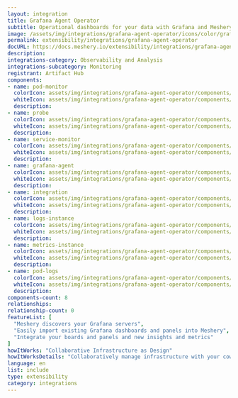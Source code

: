 ```yaml
---
layout: integration
title: Grafana Agent Operator
subtitle: Operational dashboards for your data with Grafana and Meshery
image: /assets/img/integrations/grafana-agent-operator/icons/color/grafana-agent-operator-color.svg
permalink: extensibility/integrations/grafana-agent-operator
docURL: https://docs.meshery.io/extensibility/integrations/grafana-agent-operator
description: 
integrations-category: Observability and Analysis
integrations-subcategory: Monitoring
registrant: Artifact Hub
components: 
- name: pod-monitor
  colorIcon: assets/img/integrations/grafana-agent-operator/components/pod-monitor/icons/color/pod-monitor-color.svg
  whiteIcon: assets/img/integrations/grafana-agent-operator/components/pod-monitor/icons/white/pod-monitor-white.svg
  description: 
- name: probe
  colorIcon: assets/img/integrations/grafana-agent-operator/components/probe/icons/color/probe-color.svg
  whiteIcon: assets/img/integrations/grafana-agent-operator/components/probe/icons/white/probe-white.svg
  description: 
- name: service-monitor
  colorIcon: assets/img/integrations/grafana-agent-operator/components/service-monitor/icons/color/service-monitor-color.svg
  whiteIcon: assets/img/integrations/grafana-agent-operator/components/service-monitor/icons/white/service-monitor-white.svg
  description: 
- name: grafana-agent
  colorIcon: assets/img/integrations/grafana-agent-operator/components/grafana-agent/icons/color/grafana-agent-color.svg
  whiteIcon: assets/img/integrations/grafana-agent-operator/components/grafana-agent/icons/white/grafana-agent-white.svg
  description: 
- name: integration
  colorIcon: assets/img/integrations/grafana-agent-operator/components/integration/icons/color/integration-color.svg
  whiteIcon: assets/img/integrations/grafana-agent-operator/components/integration/icons/white/integration-white.svg
  description: 
- name: logs-instance
  colorIcon: assets/img/integrations/grafana-agent-operator/components/logs-instance/icons/color/logs-instance-color.svg
  whiteIcon: assets/img/integrations/grafana-agent-operator/components/logs-instance/icons/white/logs-instance-white.svg
  description: 
- name: metrics-instance
  colorIcon: assets/img/integrations/grafana-agent-operator/components/metrics-instance/icons/color/metrics-instance-color.svg
  whiteIcon: assets/img/integrations/grafana-agent-operator/components/metrics-instance/icons/white/metrics-instance-white.svg
  description: 
- name: pod-logs
  colorIcon: assets/img/integrations/grafana-agent-operator/components/pod-logs/icons/color/pod-logs-color.svg
  whiteIcon: assets/img/integrations/grafana-agent-operator/components/pod-logs/icons/white/pod-logs-white.svg
  description: 
components-count: 8
relationships: 
relationship-count: 0
featureList: [
  "Meshery discovers your Grafana servers",
  "Easily import existing Grafana dashboards and panels into Meshery",
  "Integrate your boards and panels and new insights and metrics"
]
howItWorks: "Collaborative Infrastructure as Design"
howItWorksDetails: "Collaboratively manage infrastructure with your coworkers synchronously sharing the same designs."
language: en
list: include
type: extensibility
category: integrations
---
```

